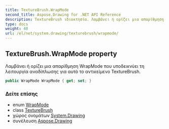 ```yaml
---
title: TextureBrush.WrapMode
second_title: Aspose.Drawing for .NET API Reference
description: TextureBrush ιδιοκτησία. Λαμβάνει ή ορίζει μια απαρίθμηση WrapMode που υποδεικνύει τη λειτουργία αναδίπλωσης για αυτό το αντικείμενο TextureBrush.
type: docs
weight: 40
url: /el/net/system.drawing/texturebrush/wrapmode/
---
```

## TextureBrush.WrapMode property

Λαμβάνει ή ορίζει μια απαρίθμηση WrapMode που υποδεικνύει τη λειτουργία αναδίπλωσης για αυτό το αντικείμενο TextureBrush.

```csharp
public WrapMode WrapMode { get; set; }
```

### Δείτε επίσης

* enum [WrapMode](../../../system.drawing.drawing2d/wrapmode/)
* class [TextureBrush](../)
* χώρος ονομάτων [System.Drawing](../../texturebrush/)
* συνέλευση [Aspose.Drawing](../../../)



